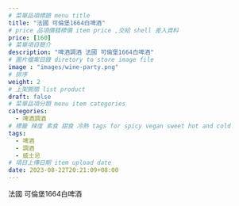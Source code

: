 ```yaml
---
# 菜單品項標題 menu title 
title: "法國 可倫堡1664白啤酒"
# price 品項價錢標價 item price ,交給 shell 差入資料
price: [160] 
# 菜單項目簡介 
description: "啤酒調酒 法國 可倫堡1664白啤酒"
# 圖片檔案目錄 diretory to store image file
image : "images/wine-party.png"
# 排序
weight: 2 
# 上架開關 list product 
draft: false
# 菜單品項分類 menu item categories 
categories:
  - 啤酒調酒 
# 標籤 辣度 素食 甜食 冷熱 tags for spicy vegan sweet hot and cold 
tags:
  - 啤酒
  - 調酒 
  - 威士忌
# 項目上傳日期 item upload date 
date: 2023-08-22T20:21:09+08:00
---
```


 法國 可倫堡1664白啤酒
